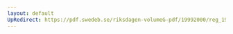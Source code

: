 ```yaml
---
layout: default
UpRedirect: https://pdf.swedeb.se/riksdagen-volumeG-pdf/19992000/reg_19992000/reg_19992000_0114.pdf
---
```

